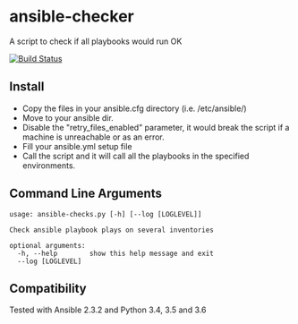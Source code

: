 # ansible-checker
A script to check if all playbooks would run OK

[![Build Status](https://travis-ci.org/sebastiendarocha/ansible-checker.svg?branch=master)](https://travis-ci.org/sebastiendarocha/ansible-checker)

## Install

* Copy the files in your ansible.cfg directory (i.e. /etc/ansible/)
* Move to your ansible dir.
* Disable the "retry\_files\_enabled" parameter, it would break the script if a machine is unreachable or as an error.
* Fill your ansible.yml setup file
* Call the script and it will call all the playbooks in the specified environments.

## Command Line Arguments

```
usage: ansible-checks.py [-h] [--log [LOGLEVEL]]

Check ansible playbook plays on several inventories

optional arguments:
  -h, --help        show this help message and exit
  --log [LOGLEVEL]
```

## Compatibility

Tested with Ansible 2.3.2 and Python 3.4, 3.5 and 3.6
